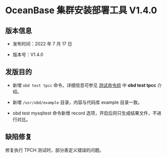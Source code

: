 # OceanBase 集群安装部署工具 V1.4.0

## 版本信息

* 发布时间：2022 年 7 月 17 日

* 版本号：V1.4.0

## 发版目的

* 新增 `obd test tpcc` 命令，详细信息可参见 [测试命令组](../../300.obd-command/300.test-command-group.md) 中 **obd test tpcc** 介绍。

* 新增 `/usr/obd/example` 目录，内容与代码库 example 目录一致。

* obd test mysqltest 命令新增 record 选项，开启后将只生成结果文件，不进行对比。

## 缺陷修复

修复执行 TPCH 测试时，部分表定义错误的问题。

